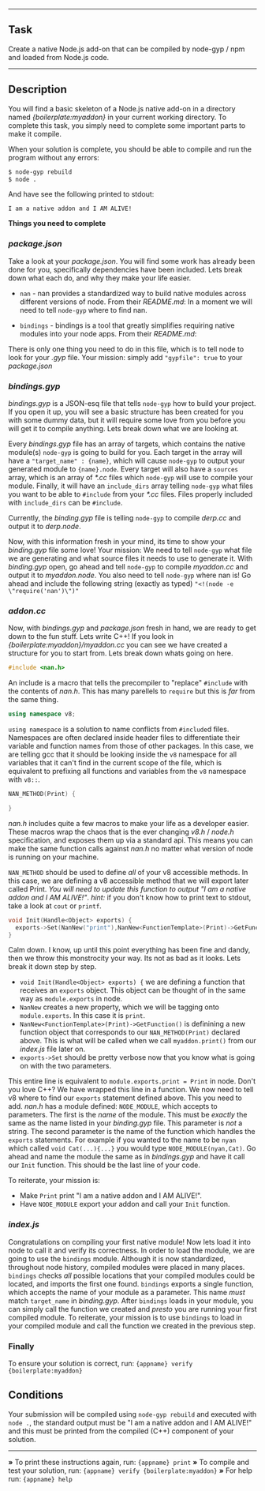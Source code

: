 ----------------------------------------------------------------------

## Task

Create a native Node.js add-on that can be compiled by node-gyp / npm and loaded from Node.js code.

----------------------------------------------------------------------

## Description

You will find a basic skeleton of a Node.js native add-on in a directory named
*{boilerplate:myaddon}* in your current working directory. To complete this task, you simply need to complete some important parts to make it compile.

When your solution is complete, you should be able to compile and run the program without any errors:

```sh
$ node-gyp rebuild
$ node .
```

And have see the following printed to stdout:

```
I am a native addon and I AM ALIVE!
```

**Things you need to complete**

### _package.json_

Take a look at your _package.json_. You will find some work has already been done for you, specifically dependencies have been included. Lets break down what each do, and why they make your life easier.


* `nan` - nan provides a standardized way to build native modules across different versions of node. From their _README.md_:
    In a moment we will need to tell `node-gyp` where to find nan.


*  `bindings` - bindings is a tool that greatly simplifies requiring native modules into your node apps. From their _README.md_:

There is only one thing you need to do in this file, which is to tell node to look for your _.gyp_ file. Your mission: simply add `"gypfile": true` to your _package.json_

### _bindings.gyp_

_bindings.gyp_ is a JSON-esq file that tells `node-gyp` how to build your project. If you open it up, you will see a basic structure has been created for you with some dummy data, but it will require some love from you before you will get it to compile anything. Lets break down what we are looking at.

Every _bindings.gyp_ file has an array of targets, which contains the native module(s) `node-gyp` is going to build for you. Each target in the array will have a `"target_name" : {name}`, which will cause `node-gyp` to output your generated module to `{name}.node`. Every target will also have a `sources` array, which is an array of _*.cc_ files which `node-gyp` will use to compile your module. Finally, it will have an `include_dirs` array telling `node-gyp` what files you want to be able to `#include` from your _*.cc_ files. Files properly included with `include_dirs` can be `#include`.

Currently, the _binding.gyp_ file is telling `node-gyp` to compile _derp.cc_ and output it to _derp.node_.

Now, with this information fresh in your mind, its time to show your _binding.gyp_ file some love! Your mission: We need to tell `node-gyp` what file we are generating and what source files it needs to use to generate it. With _binding.gyp_ open, go ahead and tell `node-gyp` to compile _myaddon.cc_ and output it to _myaddon.node_. You also need to tell `node-gyp` where nan is! Go ahead and include the following string (exactly as typed) `"<!(node -e \"require('nan')\")"`

### _addon.cc_

Now, with _bindings.gyp_ and _package.json_ fresh in hand, we are ready to get down to the fun stuff. Lets write C++! If you look in _{boilerplate:myaddon}/myaddon.cc_ you can see we have created a structure for you to start from. Lets break down whats going on here.

```cpp
#include <nan.h>
```

An include is a macro that tells the precompiler to "replace" `#include`  with the contents of _nan.h_. This has many parellels to `require` but this is *far* from the same thing.

```cpp
using namespace v8;
```

`using namespace` is a solution to name conflicts from `#include`d files. Namespaces are often declared inside header files to differentiate their variable and function names from those of other packages. In this case, we are telling gcc that it should be looking inside the `v8` namespace for all variables that it can't find in the current scope of the file, which is equivalent to prefixing all functions and variables from the `v8` namespace with `v8::`.

```cpp
NAN_METHOD(Print) {

}
```

_nan.h_ includes quite a few macros to make your life as a developer easier. These macros wrap the chaos that is the ever changing _v8.h_ / _node.h_ specification, and exposes them up via a standard api. This means you can make the same function calls against _nan.h_ no matter what version of node is running on your machine.

`NAN_METHOD` should be used to define *all* of your v8 accessible methods. In this case, we are defining a v8 accessible method that we will export later called Print. _You will need to update this function to output "I am a native addon and I AM ALIVE!"_. *hint:* if you don't know how to print text to stdout, take a look at `cout` or `printf`.

```cpp
void Init(Handle<Object> exports) {
  exports->Set(NanNew("print"),NanNew<FunctionTemplate>(Print)->GetFunction());
}
```

Calm down. I know, up until this point everything has been fine and dandy, then we throw this monstrocity your way. Its not as bad as it looks. Lets break it down step by step.

* `void Init(Handle<Object> exports) {` we are defining a function that receives an `exports` object. This object can be thought of in the same way as `module.exports` in node.
* `NanNew` creates a new property, which we will be tagging onto `module.exports`. In this case it is `print`.
* `NanNew<FunctionTemplate>(Print)->GetFunction()` is definining a new function object that corresponds to our `NAN_METHOD(Print)` declared above. This is what will be called when we call `myaddon.print()` from our _index.js_ file later on.
* `exports->Set` should be pretty verbose now that you know what is going on with the two parameters.

This entire line is equivalent to `module.exports.print = Print` in node. Don't you love C++? We have wrapped this line in a function. We now need to tell v8 where to find our `exports` statement defined above. This you need to add. _nan.h_ has a module defined: `NODE_MODULE`, which accepts to parameters. The first is the *name* of the module. This must be *exactly* the same as the name listed in your _binding.gyp_ file. This parameter is *not* a string. The second parameter is the name of the function which handles the `exports` statements. For example if you wanted to the name to be `nyan` which called `void Cat(...){...}` you would type `NODE_MODULE(nyan,Cat)`. Go ahead and name the module the same as in _bindings.gyp_ and have it call our `Init` function. This should be the last line of your code.

To reiterate, your mission is:

* Make `Print` print "I am a native addon and I AM ALIVE!".
* Have `NODE_MODULE` export your addon and call your `Init` function.

### _index.js_

Congratulations on compiling your first native module! Now lets load it into node to call it and verify its correctness. In order to load the module, we are going to use the `bindings` module. Although it is now standardized, throughout node history, compiled modules were placed in many places. `bindings` checks *all* possible locations that your compiled modules could be located, and imports the first one found. `bindings` exports a single function, which accepts the name of your module as a parameter. This name *must* match `target_name` in _binding.gyp_. After `bindings` loads in your module, you can simply call the function we created and _presto_ you are running your first compiled module.
To reiterate, your mission is to use `bindings` to load in your compiled module and call the function we created in the previous step.

### Finally

To ensure your solution is correct, run: `{appname} verify {boilerplate:myaddon}`

## Conditions

Your submission will be compiled using `node-gyp rebuild` and executed with `node .`, the standard output must be "I am a native addon and I AM ALIVE!" and this must be printed from the compiled (C++) component of your solution.

----------------------------------------------------------------------

 __»__ To print these instructions again, run: `{appname} print`
 __»__ To compile and test your solution, run: `{appname} verify {boilerplate:myaddon}`
 __»__ For help run: `{appname} help`
